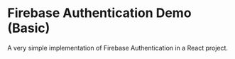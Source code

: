 # Firebase Authentication Demo (Basic)
A very simple implementation of Firebase Authentication in a React project.